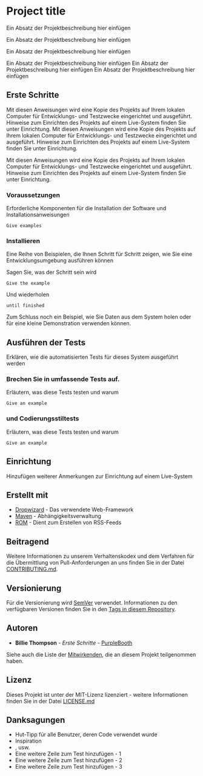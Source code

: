 # Project title

Ein Absatz der Projektbeschreibung hier einfügen

Ein Absatz der Projektbeschreibung hier einfügen

Ein Absatz der Projektbeschreibung hier einfügen



Ein Absatz der Projektbeschreibung hier einfügen Ein Absatz der Projektbeschreibung hier einfügen Ein Absatz der Projektbeschreibung hier einfügen

## Erste Schritte

Mit diesen Anweisungen wird eine Kopie des Projekts auf Ihrem lokalen Computer für Entwicklungs- und Testzwecke eingerichtet und ausgeführt. Hinweise zum Einrichten des Projekts auf einem Live-System finden Sie unter Einrichtung. Mit diesen Anweisungen wird eine Kopie des Projekts auf Ihrem lokalen Computer für Entwicklungs- und Testzwecke eingerichtet und ausgeführt. Hinweise zum Einrichten des Projekts auf einem Live-System finden Sie unter Einrichtung.

Mit diesen Anweisungen wird eine Kopie des Projekts auf Ihrem lokalen Computer für Entwicklungs- und Testzwecke eingerichtet und ausgeführt. Hinweise zum Einrichten des Projekts auf einem Live-System finden Sie unter Einrichtung.
### Voraussetzungen

Erforderliche Komponenten für die Installation der Software und Installationsanweisungen

```
Give examples
```

### Installieren

Eine Reihe von Beispielen, die Ihnen Schritt für Schritt zeigen, wie Sie eine Entwicklungsumgebung ausführen können

Sagen Sie, was der Schritt sein wird

```
Give the example
```

Und wiederholen

```
until finished
```

Zum Schluss noch ein Beispiel, wie Sie Daten aus dem System holen oder für eine kleine Demonstration verwenden können.

## Ausführen der Tests

Erklären, wie die automatisierten Tests für dieses System ausgeführt werden

### Brechen Sie in umfassende Tests auf.

Erläutern, was diese Tests testen und warum

```
Give an example
```

### und Codierungsstiltests

Erläutern, was diese Tests testen und warum

```
Give an example
```

## Einrichtung

Hinzufügen weiterer Anmerkungen zur Einrichtung auf einem Live-System

## Erstellt mit

* [Dropwizard](http://www.dropwizard.io/1.0.2/docs/) \- Das verwendete Web-Framework
* [Maven](https://maven.apache.org/) \- Abhängigkeitsverwaltung
* [ROM](https://rometools.github.io/rome/) \- Dient zum Erstellen von RSS-Feeds

## Beitragend

Weitere Informationen zu unserem Verhaltenskodex und dem Verfahren für die Übermittlung von Pull-Anforderungen an uns finden Sie in der Datei [CONTRIBUTING.md](https://gist.github.com/PurpleBooth/b24679402957c63ec426).

## Versionierung

Für die Versionierung wird [SemVer](http://semver.org/) verwendet. Informationen zu den verfügbaren Versionen finden Sie in den [Tags in diesem Repository](https://github.com/your/project/tags). 

## Autoren

* **Billie Thompson** - *Erste Schritte* - [PurpleBooth](https://github.com/PurpleBooth)

Siehe auch die Liste der [Mitwirkenden](https://github.com/your/project/contributors), die an diesem Projekt teilgenommen haben.

## Lizenz

Dieses Projekt ist unter der MIT-Lizenz lizenziert - weitere Informationen finden Sie in der Datei [LICENSE.md](LICENSE.md)

## Danksagungen

* Hut-Tipp für alle Benutzer, deren Code verwendet wurde
* Inspiration
* ,  usw.
* Eine weitere Zeile zum Test hinzufügen - 1
* Eine weitere Zeile zum Test hinzufügen - 2
* Eine weitere Zeile zum Test hinzufügen - 3

